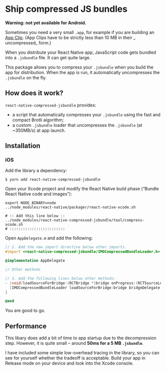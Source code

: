 # Ship compressed JS bundles

**Warning: not yet available for Android.**

Sometimes you need a very small `.app`, for example if you are building
an [App Clip](https://developer.apple.com/app-clips/). (App Clips have to be strictly less than 10 MB in their _
uncompressed_ form.)

When you distribute your React Native app, JavaScript code gets bundled into a `.jsbundle` file. It can get quite large.

This package allows you to compress your `.jsbundle` when you build the app for distribution. When the app is run, it
automatically uncompresses the `.jsbundle` on the fly.

## How does it work?

`react-native-compressed-jsbundle` provides:

- a script that automatically compresses your `.jsbundle` using the fast and compact Brotli algorithm;
- a custom `.jsbundle` loader that uncompresses the `.jsbundle` (at ~350MB/s) at app launch.

## Installation

### iOS

Add the library a dependency:

```shell
$ yarn add react-native-compressed-jsbundle
```

Open your Xcode project and modify the React Native build phase (“Bundle React Native code and images”):

```shell
export NODE_BINARY=node
../node_modules/react-native/packager/react-native-xcode.sh

# :: Add this line below ::
../node_modules/react-native-compressed-jsbundle/tool/compress-xcode.sh 
# :::::::::::::::::::::::::
```

Open `AppDelegate.m` and add the following:

```objectivec
// 2. Add the new import directive below other imports.
#import <react-native-compressed-jsbundle/IMOCompressedBundleLoader.h>

@implementation AppDelegate

// Other methods

// 3. Add the following lines below other methods:
- (void)loadSourceForBridge:(RCTBridge *)bridge onProgress:(RCTSourceLoadProgressBlock)onProgress onComplete:(RCTSourceLoadBlock)loadCallback {
  [IMOCompressedBundleLoader loadSourceForBridge:bridge bridgeDelegate:self onProgress:onProgress onComplete:loadCallback];
}

@end
```

You are good to go.

## Performance

This libary does add a bit of time to app startup due to the decompression step. However, it is quite small – around **50ms for a 5 MB `.jsbundle`**. 

I have included some simple low-overhead tracing in the library, so you can see for yourself whether the tradeoff is
acceptable. Build your app in Release mode on your device and look into the Xcode console.


